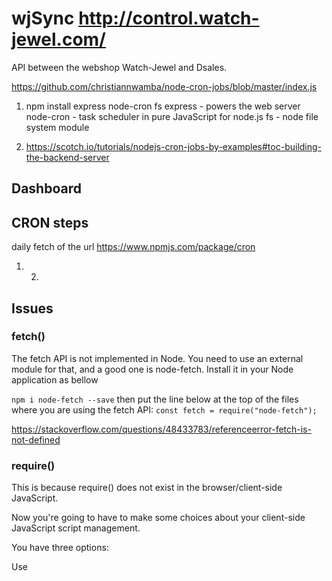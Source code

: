 # wjSync http://control.watch-jewel.com/

API between the webshop Watch-Jewel and Dsales.

https://github.com/christiannwamba/node-cron-jobs/blob/master/index.js

1. npm install express node-cron fs
   express - powers the web server
   node-cron - task scheduler in pure JavaScript for node.js
   fs - node file system module

2. https://scotch.io/tutorials/nodejs-cron-jobs-by-examples#toc-building-the-backend-server

## Dashboard

## CRON steps

daily fetch of the url
https://www.npmjs.com/package/cron

1. 2.
 
## Issues

### fetch()

The fetch API is not implemented in Node.
You need to use an external module for that, and a good one is node-fetch.
Install it in your Node application as bellow

`npm i node-fetch --save`
then put the line below at the top of the files where you are using the fetch API:
`const fetch = require("node-fetch");`

https://stackoverflow.com/questions/48433783/referenceerror-fetch-is-not-defined

### require()

This is because require() does not exist in the browser/client-side JavaScript.

Now you're going to have to make some choices about your client-side JavaScript script management.

You have three options:

Use <script> tag.
Use a CommonJS implementation. Synchronous dependencies like Node.js
Use an AMD implementation.

https://stackoverflow.com/questions/19059580/client-on-node-uncaught-referenceerror-require-is-not-defined
https://medium.freecodecamp.org/requiring-modules-in-node-js-everything-you-need-to-know-e7fbd119be8

### fs (is standard in NODEjs doesn't need a package)
https://tutorialedge.net/javascript/nodejs/reading-writing-files-with-nodejs/

### date
https://www.toptal.com/software/definitive-guide-to-datetime-manipulation

## Git (from server to git)

git push origin master
